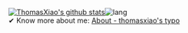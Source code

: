 [![ThomasXiao's github stats](https://github-readme-stats.vercel.app/api?username=xiaorz&count_private=true&show_icons=true)](https://github.com/xiaorz/ThomasXiao)![lang](https://github-readme-stats.vercel.app/api/top-langs/?username=xiaorz&layout=compact)  
✔ Know more about me: [About - thomasxiao's typo](https://blog.csdn.net/xiaorenzhi)
